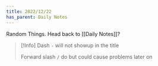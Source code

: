 ```yaml
---
title: 2022/12/22
has_parent: Daily Notes
---
```

Random Things.
Head back to [[Daily Notes]]?

> [!Info]
> Dash `-` will not showup in the title
>  
> Forward slash `/` do but could cause problems later on
